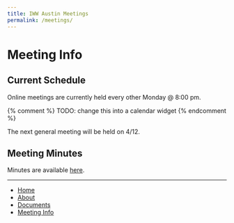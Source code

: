 ```yaml
---
title: IWW Austin Meetings
permalink: /meetings/
---
```


# Meeting Info
## Current Schedule
Online meetings are currently held every other Monday @ 8:00 pm.

{% comment %}
TODO: change this into a calendar widget
{% endcomment %}

The next general meeting will be held on 4/12.

## Meeting Minutes
Minutes are available [here](https://github.com/iwwaustin/documents/blob/master/minutes).

---
- [Home](index.md)
- [About](about.md)
- [Documents](documents.md)
- [Meeting Info](meetings.md)
